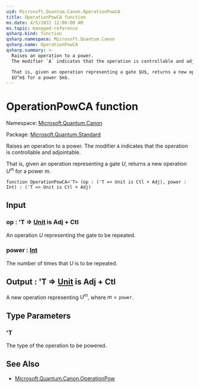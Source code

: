 ```yaml
---
uid: Microsoft.Quantum.Canon.OperationPowCA
title: OperationPowCA function
ms.date: 4/5/2022 12:00:00 AM
ms.topic: managed-reference
qsharp.kind: function
qsharp.namespace: Microsoft.Quantum.Canon
qsharp.name: OperationPowCA
qsharp.summary: >-
  Raises an operation to a power.
  The modifier `A` indicates that the operation is controllable and adjointable.

  That is, given an operation representing a gate $U$, returns a new operation
  $U^m$ for a power $m$.
---
```


# OperationPowCA function

Namespace: [Microsoft.Quantum.Canon](xref:Microsoft.Quantum.Canon)

Package: [Microsoft.Quantum.Standard](https://nuget.org/packages/Microsoft.Quantum.Standard)


Raises an operation to a power.The modifier `A` indicates that the operation is controllable and adjointable.That is, given an operation representing a gate $U$, returns a new operation$U^m$ for a power $m$.

```qsharp
function OperationPowCA<'T> (op : ('T => Unit is Ctl + Adj), power : Int) : ('T => Unit is Ctl + Adj)
```


## Input

### op : 'T => [Unit](xref:microsoft.quantum.qsharp.valueliterals#unit-literal)  is Adj + Ctl

An operation $U$ representing the gate to be repeated.


### power : [Int](xref:microsoft.quantum.qsharp.valueliterals#int-literals)

The number of times that $U$ is to be repeated.



## Output : 'T => [Unit](xref:microsoft.quantum.qsharp.valueliterals#unit-literal)  is Adj + Ctl

A new operation representing $U^m$, where $m = \texttt{power}$.

## Type Parameters

### 'T

The type of the operation to be powered.

## See Also

- [Microsoft.Quantum.Canon.OperationPow](xref:Microsoft.Quantum.Canon.OperationPow)